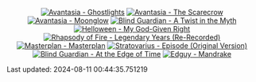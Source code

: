 <!-- lastfm -->
<p align="center"><a href="https://www.last.fm/music/Avantasia/Ghostlights"><img src="https://lastfm.freetls.fastly.net/i/u/64s/f27bbac3df62a3bcd1e7768ca8a6dcc6.png" title="Avantasia - Ghostlights"></a> <a href="https://www.last.fm/music/Avantasia/The+Scarecrow"><img src="https://lastfm.freetls.fastly.net/i/u/64s/35c70cdff2f74b9a877dfea2ea8314e7.png" title="Avantasia - The Scarecrow"></a> <a href="https://www.last.fm/music/Avantasia/Moonglow"><img src="https://lastfm.freetls.fastly.net/i/u/64s/b71f7b878f48a82421767cfbe76e525f.jpg" title="Avantasia - Moonglow"></a> <a href="https://www.last.fm/music/Blind+Guardian/A+Twist+in+the+Myth"><img src="https://lastfm.freetls.fastly.net/i/u/64s/0ca1499a97a44031a4ecf9abaa68c9c9.jpg" title="Blind Guardian - A Twist in the Myth"></a> <a href="https://www.last.fm/music/Helloween/My+God-Given+Right"><img src="https://lastfm.freetls.fastly.net/i/u/64s/0c85d403bc02407ec0aa61738aa64627.jpg" title="Helloween - My God-Given Right"></a> <a href="https://www.last.fm/music/Rhapsody+of+Fire/Legendary+Years+(Re-Recorded)"><img src="https://lastfm.freetls.fastly.net/i/u/64s/f9510c1ad44d8cf47c389e5625000ea1.jpg" title="Rhapsody of Fire - Legendary Years (Re-Recorded)"></a> <a href="https://www.last.fm/music/Masterplan/Masterplan"><img src="https://lastfm.freetls.fastly.net/i/u/64s/c4b3b12f77bb4e67ab720872eba62109.jpg" title="Masterplan - Masterplan"></a> <a href="https://www.last.fm/music/Stratovarius/Episode+(Original+Version)"><img src="https://lastfm.freetls.fastly.net/i/u/64s/4b2d7d554c6131b6e2362dcbfdd605f6.jpg" title="Stratovarius - Episode (Original Version)"></a> <a href="https://www.last.fm/music/Blind+Guardian/At+the+Edge+of+Time"><img src="https://lastfm.freetls.fastly.net/i/u/64s/266b97ac6fdaf73f11ae5ebff7876e59.jpg" title="Blind Guardian - At the Edge of Time"></a> <a href="https://www.last.fm/music/Edguy/Mandrake"><img src="https://lastfm.freetls.fastly.net/i/u/64s/3bfe75cd6285bac4b7a2759fc576375b.jpg" title="Edguy - Mandrake"></a> </p>

<!--START_SECTION:last-updated-->
Last updated: 2024-08-11 00:44:35.751219
<!--END_SECTION:last-updated-->